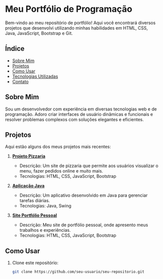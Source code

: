 # Meu Portfólio de Programação

Bem-vindo ao meu repositório de portfólio! Aqui você encontrará diversos projetos que desenvolvi utilizando minhas habilidades em HTML, CSS, Java, JavaScript, Bootstrap e Git.

## Índice

- [Sobre Mim](#sobre-mim)
- [Projetos](#projetos)
- [Como Usar](#como-usar)
- [Tecnologias Utilizadas](#tecnologias-utilizadas)
- [Contato](#contato)

## Sobre Mim

Sou um desenvolvedor com experiência em diversas tecnologias web e de programação. Adoro criar interfaces de usuário dinâmicas e funcionais e resolver problemas complexos com soluções elegantes e eficientes.

## Projetos

Aqui estão alguns dos meus projetos mais recentes:

1. **[Projeto Pizzaria](link-do-repositorio)**
   - Descrição: Um site de pizzaria que permite aos usuários visualizar o menu, fazer pedidos online e muito mais.
   - Tecnologias: HTML, CSS, JavaScript, Bootstrap

2. **[Aplicação Java](link-do-repositorio)**
   - Descrição: Um aplicativo desenvolvido em Java para gerenciar tarefas diárias.
   - Tecnologias: Java, Swing

3. **[Site Portfólio Pessoal](link-do-repositorio)**
   - Descrição: Meu site de portfólio pessoal, onde apresento meus trabalhos e experiências.
   - Tecnologias: HTML, CSS, JavaScript, Bootstrap

## Como Usar

1. Clone este repositório:
   ```sh
   git clone https://github.com/seu-usuario/seu-repositorio.git

        
          
          
          
          
          
